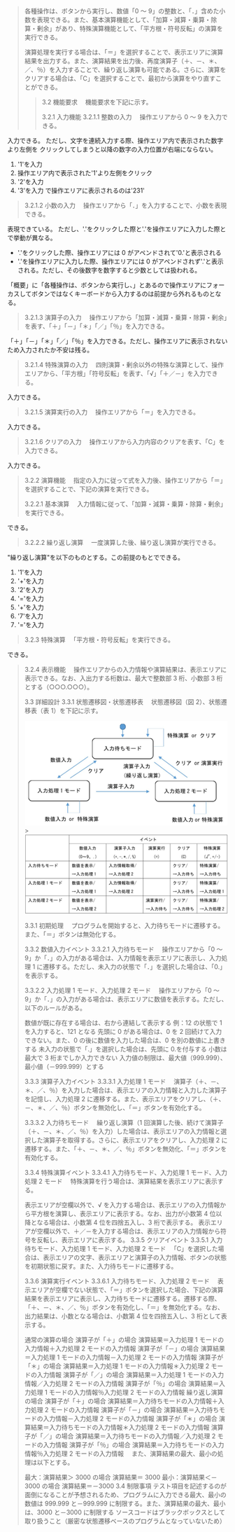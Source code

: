 > 各種操作は、ボタンから実行し、数値「0 ～ 9」の整数と、「．」含めた小数を表現できる。また、基本演算機能として、「加算・減算・乗算・除算・剰余」があり、特殊演算機能として、「平方根・符号反転」の演算を実行できる。
>
> 演算処理を実行する場合は、「＝」を選択することで、表示エリアに演算結果を出力する。また、演算結果を出力後、再度演算子（＋、－、＊、／、％）を入力することで、繰り返し演算も可能である。さらに、演算をクリアする場合は、「C」を選択することで、最初から演算をやり直すことができる。
>
> > 3.2 機能要求
> > 　機能要求を下記に示す。
> >
> > 3.2.1 入力機能
> > 3.2.1.1 整数の入力
> > 　操作エリアから 0 ～ 9 を入力できる。

入力できる。
ただし、文字を連続入力する際、操作エリア内で表示された数字より左側を
クリックしてしまうと以降の数字の入力位置が右端にならない。

1. '1'を入力
2. 操作エリア内で表示された'1'より左側をクリック
3. '2'を入力
4. '3'を入力
   で操作エリアに表示されるのは'231'

> 3.2.1.2 小数の入力
> 　操作エリアから「．」を入力することで、小数を表現できる。

表現できている。
ただし、'.'をクリックした際と'.'を操作エリアに入力した際とで挙動が異なる。

- '.'をクリックした際、操作エリアには 0 がアペンドされて'0.'と表示される
- '.'を操作エリアに入力した際、操作エリアには 0 がアペンドされず'.'と表示される。ただし、その後数字を数字すると少数としては扱われる。

「概要」に「各種操作は、ボタンから実行し、」とあるので操作エリアにフォーカスしてボタンではなくキーボードから入力するのは前提から外れるものとなる。

> 3.2.1.3 演算子の入力
> 　操作エリアから「加算・減算・乗算・除算・剰余」を表す、「＋」「－」「＊」「／」「％」を入力できる。

「＋」「－」「＊」「／」「％」を入力できる。ただし、操作エリアに表示されないため入力されたか不安は残る。

> 3.2.1.4 特殊演算の入力
> 　四則演算・剰余以外の特殊な演算として、操作エリアから、「平方根」「符号反転」を表す、「√」「＋／－」を入力できる。

入力できる。

> 3.2.1.5 演算実行の入力
> 　操作エリアから「＝」を入力できる。

入力できる。

> 3.2.1.6 クリアの入力
> 　操作エリアから入力内容のクリアを表す、「C」を入力できる。

入力できる。

> 3.2.2 演算機能
> 　指定の入力に従って式を入力後、操作エリアから「＝」を選択することで、下記の演算を実行できる。
>
> 3.2.2.1 基本演算
> 　入力情報に従って、「加算・減算・乗算・除算・剰余」を実行できる。

できる。

> 3.2.2.2 繰り返し演算
> 　一度演算した後、繰り返し演算が実行できる。

"繰り返し演算"を以下のものとする。この前提のもとでできる。

1. '1'を入力
2. '+'を入力
3. '2'を入力
4. '='を入力
5. '+'を入力
6. '7'を入力
7. '='を入力

> 3.2.3 特殊演算
> 　「平方根・符号反転」を実行できる。

できる。

> 3.2.4 表示機能
> 　操作エリアからの入力情報や演算結果は、表示エリアに表示できる。なお、入出力する桁数は、最大で整数部 3 桁、小数部 3 桁とする（○○○.○○○）。
>
> 3.3 詳細設計
> 3.3.1 状態遷移図・状態遷移表
> 　状態遷移図（図 2）、状態遷移表（表 1）を下記に示す。
>
> ![状態遷移図](./状態遷移図.jpg) >![状態遷移表](./状態遷移表.jpg)
>
> 3.3.1 初期処理
> 　プログラムを開始すると、入力待ちモードに遷移する。また、「＝」ボタンは無効化する。
>
> 3.3.2 数値入力イベント
> 3.3.2.1 入力待ちモード
> 　操作エリアから「0 ～ 9」か「．」の入力がある場合は、入力情報を表示エリアに表示し、入力処理 1 に遷移する。ただし、未入力の状態で「．」を選択した場合は、「0.」を表示する。
>
> 3.3.2.2 入力処理 1 モード、入力処理 2 モード
> 　操作エリアから「0 ～ 9」か「．」の入力がある場合は、表示エリアに数値を表示する。ただし、以下のルールがある。
>
> 数値が既に存在する場合は、右から連結して表示する
> 例：12 の状態で 1 を入力すると、121 となる
> 先頭に 0 がある場合は、0 を 2 回続けて入力できない。また、0 の後に数値を入力した場合は、0 を別の数値に上書きする
> 未入力の状態で「.」を選択した場合は、先頭に 0.を付与する
> 小数は最大で 3 桁までしか入力できない
> 入力値の制限は、最大値（999.999）、最小値（－999.999）とする
>
> 3.3.3 演算子入力イベント
> 3.3.3.1 入力処理 1 モード
> 　演算子（＋、－、＊、／、％）を入力した場合は、表示エリアの入力情報と入力した演算子を記憶し、入力処理 2 に遷移する。また、表示エリアをクリアし、（＋、－、＊、／、％）ボタンを無効化し、「＝」ボタンを有効化する。
>
> 3.3.3.2 入力待ちモード
> 　繰り返し演算（1 回演算した後、続けて演算子（＋、－、＊、／、％）を入力）した場合は、表示エリアの入力情報と選択した演算子を取得する。さらに、表示エリアをクリアし、入力処理 2 に遷移する。また、「＋、－、＊、／、％」ボタンを無効化、「＝」ボタンを有効化する。
>
> 3.3.4 特殊演算イベント
> 3.3.4.1 入力待ちモード、入力処理 1 モード、入力処理 2 モード
> 　特殊演算を行う場合は、演算結果を表示エリアに表示する。
>
> 表示エリアが空欄以外で、√ を入力する場合は、表示エリアの入力情報から平方根を演算し、表示エリアに表示する。なお、出力が小数第 4 位以降となる場合は、小数第 4 位を四捨五入し、3 桁で表示する。
> 表示エリアが空欄以外で、＋／－を入力する場合は、表示エリアの入力情報から符号を反転し、表示エリアに表示する。
> 3.3.5 クリアイベント
> 3.3.5.1 入力待ちモード、入力処理 1 モード、入力処理 2 モード
> 　「C」を選択した場合は、表示エリアの文字、表示エリアと演算子の入力情報、ボタンの状態を初期状態に戻す。また、入力待ちモードに遷移する。
>
> 3.3.6 演算実行イベント
> 3.3.6.1 入力待ちモード、入力処理 2 モード
> 　表示エリアが空欄でない状態で、「＝」ボタンを選択した場合、下記の演算結果を表示エリアに表示し、入力待ちモードに遷移する。遷移する際、「＋、－、＊、／、％」ボタンを有効化し、「＝」を無効化する。なお、出力結果は、小数となる場合は、小数第 4 位を四捨五入し、3 桁として表示する。
>
> 通常の演算の場合
> 演算子が「＋」の場合
> 演算結果＝入力処理 1 モードの入力情報＋入力処理 2 モードの入力情報
> 演算子が「－」の場合
> 演算結果＝入力処理 1 モードの入力情報－入力処理 2 モードの入力情報
> 演算子が「＊」の場合
> 演算結果＝入力処理 1 モードの入力情報＊入力処理 2 モードの入力情報
> 演算子が「／」の場合
> 演算結果＝入力処理 1 モードの入力情報／入力処理 2 モードの入力情報
> 演算子が「％」の場合
> 演算結果＝入力処理 1 モードの入力情報％入力処理 2 モードの入力情報
> 繰り返し演算の場合
> 演算子が「＋」の場合
> 演算結果＝入力待ちモードの入力情報＋入力処理 2 モードの入力情報
> 演算子が「－」の場合
> 演算結果＝入力待ちモードの入力情報－入力処理 2 モードの入力情報
> 演算子が「＊」の場合
> 演算結果＝入力待ちモードの入力情報＊入力処理 2 モードの入力情報
> 演算子が「／」の場合
> 演算結果＝入力待ちモードの入力情報／入力処理 2 モードの入力情報
> 演算子が「％」の場合
> 演算結果＝入力待ちモードの入力情報％入力処理 2 モードの入力情報
> 　また、演算結果の最大、最小の処理は以下とする。
>
> 最大：演算結果＞ 3000 の場合
> 演算結果＝ 3000
> 最小：演算結果＜－3000 の場合
> 演算結果＝－3000
> 3.4 制限事項
> テスト項目を記述するのが面倒になることが予想されるため、プログラムに入力できる最大、最小の数値は 999.999 と－999.999 に制限する。また、演算結果の最大、最小は、3000 と－3000 に制限する
> ソースコードはブラックボックスとして取り扱うこと（厳密な状態遷移ベースのプログラムとなっていないため）
